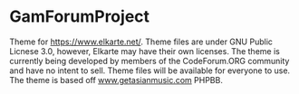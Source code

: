 # GamForumProject

Theme for https://www.elkarte.net/. Theme files are under GNU Public Licnese 3.0, however, Elkarte may have their own licenses. The theme is currently being developed by members of the CodeForum.ORG community and have no intent to sell. Theme files will be available for everyone to use. The theme is based off www.getasianmusic.com PHPBB.



